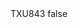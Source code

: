 <?xml version="1.0" encoding="UTF-8"?>
<CustomMetadata xmlns="http://soap.sforce.com/2006/04/metadata">
    <label>TXU843</label>
    <protected>false</protected>
</CustomMetadata>
